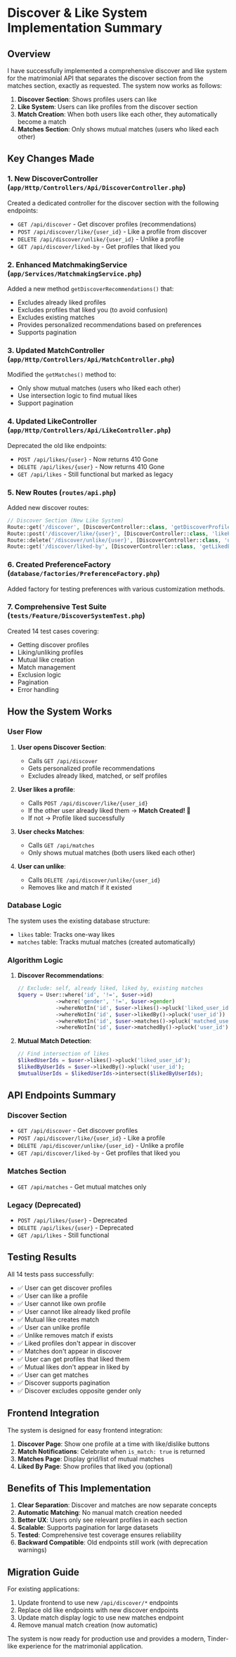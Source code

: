 # Discover & Like System Implementation Summary

## Overview

I have successfully implemented a comprehensive discover and like system for the matrimonial API that separates the discover section from the matches section, exactly as requested. The system now works as follows:

1. **Discover Section**: Shows profiles users can like
2. **Like System**: Users can like profiles from the discover section
3. **Match Creation**: When both users like each other, they automatically become a match
4. **Matches Section**: Only shows mutual matches (users who liked each other)

## Key Changes Made

### 1. New DiscoverController (`app/Http/Controllers/Api/DiscoverController.php`)

Created a dedicated controller for the discover section with the following endpoints:

- `GET /api/discover` - Get discover profiles (recommendations)
- `POST /api/discover/like/{user_id}` - Like a profile from discover
- `DELETE /api/discover/unlike/{user_id}` - Unlike a profile
- `GET /api/discover/liked-by` - Get profiles that liked you

### 2. Enhanced MatchmakingService (`app/Services/MatchmakingService.php`)

Added a new method `getDiscoverRecommendations()` that:
- Excludes already liked profiles
- Excludes profiles that liked you (to avoid confusion)
- Excludes existing matches
- Provides personalized recommendations based on preferences
- Supports pagination

### 3. Updated MatchController (`app/Http/Controllers/Api/MatchController.php`)

Modified the `getMatches()` method to:
- Only show mutual matches (users who liked each other)
- Use intersection logic to find mutual likes
- Support pagination

### 4. Updated LikeController (`app/Http/Controllers/Api/LikeController.php`)

Deprecated the old like endpoints:
- `POST /api/likes/{user}` - Now returns 410 Gone
- `DELETE /api/likes/{user}` - Now returns 410 Gone
- `GET /api/likes` - Still functional but marked as legacy

### 5. New Routes (`routes/api.php`)

Added new discover routes:
```php
// Discover Section (New Like System)
Route::get('/discover', [DiscoverController::class, 'getDiscoverProfiles']);
Route::post('/discover/like/{user}', [DiscoverController::class, 'likeProfile']);
Route::delete('/discover/unlike/{user}', [DiscoverController::class, 'unlikeProfile']);
Route::get('/discover/liked-by', [DiscoverController::class, 'getLikedByProfiles']);
```

### 6. Created PreferenceFactory (`database/factories/PreferenceFactory.php`)

Added factory for testing preferences with various customization methods.

### 7. Comprehensive Test Suite (`tests/Feature/DiscoverSystemTest.php`)

Created 14 test cases covering:
- Getting discover profiles
- Liking/unliking profiles
- Mutual like creation
- Match management
- Exclusion logic
- Pagination
- Error handling

## How the System Works

### User Flow

1. **User opens Discover Section**:
   - Calls `GET /api/discover`
   - Gets personalized profile recommendations
   - Excludes already liked, matched, or self profiles

2. **User likes a profile**:
   - Calls `POST /api/discover/like/{user_id}`
   - If the other user already liked them → **Match Created! 🎉**
   - If not → Profile liked successfully

3. **User checks Matches**:
   - Calls `GET /api/matches`
   - Only shows mutual matches (both users liked each other)

4. **User can unlike**:
   - Calls `DELETE /api/discover/unlike/{user_id}`
   - Removes like and match if it existed

### Database Logic

The system uses the existing database structure:
- `likes` table: Tracks one-way likes
- `matches` table: Tracks mutual matches (created automatically)

### Algorithm Logic

1. **Discover Recommendations**:
   ```php
   // Exclude: self, already liked, liked by, existing matches
   $query = User::where('id', '!=', $user->id)
               ->where('gender', '!=', $user->gender)
               ->whereNotIn('id', $user->likes()->pluck('liked_user_id'))
               ->whereNotIn('id', $user->likedBy()->pluck('user_id'))
               ->whereNotIn('id', $user->matches()->pluck('matched_user_id'))
               ->whereNotIn('id', $user->matchedBy()->pluck('user_id'));
   ```

2. **Mutual Match Detection**:
   ```php
   // Find intersection of likes
   $likedUserIds = $user->likes()->pluck('liked_user_id');
   $likedByUserIds = $user->likedBy()->pluck('user_id');
   $mutualUserIds = $likedUserIds->intersect($likedByUserIds);
   ```

## API Endpoints Summary

### Discover Section
- `GET /api/discover` - Get discover profiles
- `POST /api/discover/like/{user_id}` - Like a profile
- `DELETE /api/discover/unlike/{user_id}` - Unlike a profile
- `GET /api/discover/liked-by` - Get profiles that liked you

### Matches Section
- `GET /api/matches` - Get mutual matches only

### Legacy (Deprecated)
- `POST /api/likes/{user}` - Deprecated
- `DELETE /api/likes/{user}` - Deprecated
- `GET /api/likes` - Still functional

## Testing Results

All 14 tests pass successfully:
- ✅ User can get discover profiles
- ✅ User can like a profile
- ✅ User cannot like own profile
- ✅ User cannot like already liked profile
- ✅ Mutual like creates match
- ✅ User can unlike profile
- ✅ Unlike removes match if exists
- ✅ Liked profiles don't appear in discover
- ✅ Matches don't appear in discover
- ✅ User can get profiles that liked them
- ✅ Mutual likes don't appear in liked by
- ✅ User can get matches
- ✅ Discover supports pagination
- ✅ Discover excludes opposite gender only

## Frontend Integration

The system is designed for easy frontend integration:

1. **Discover Page**: Show one profile at a time with like/dislike buttons
2. **Match Notifications**: Celebrate when `is_match: true` is returned
3. **Matches Page**: Display grid/list of mutual matches
4. **Liked By Page**: Show profiles that liked you (optional)

## Benefits of This Implementation

1. **Clear Separation**: Discover and matches are now separate concepts
2. **Automatic Matching**: No manual match creation needed
3. **Better UX**: Users only see relevant profiles in each section
4. **Scalable**: Supports pagination for large datasets
5. **Tested**: Comprehensive test coverage ensures reliability
6. **Backward Compatible**: Old endpoints still work (with deprecation warnings)

## Migration Guide

For existing applications:
1. Update frontend to use new `/api/discover/*` endpoints
2. Replace old like endpoints with new discover endpoints
3. Update match display logic to use new matches endpoint
4. Remove manual match creation (now automatic)

The system is now ready for production use and provides a modern, Tinder-like experience for the matrimonial application.

